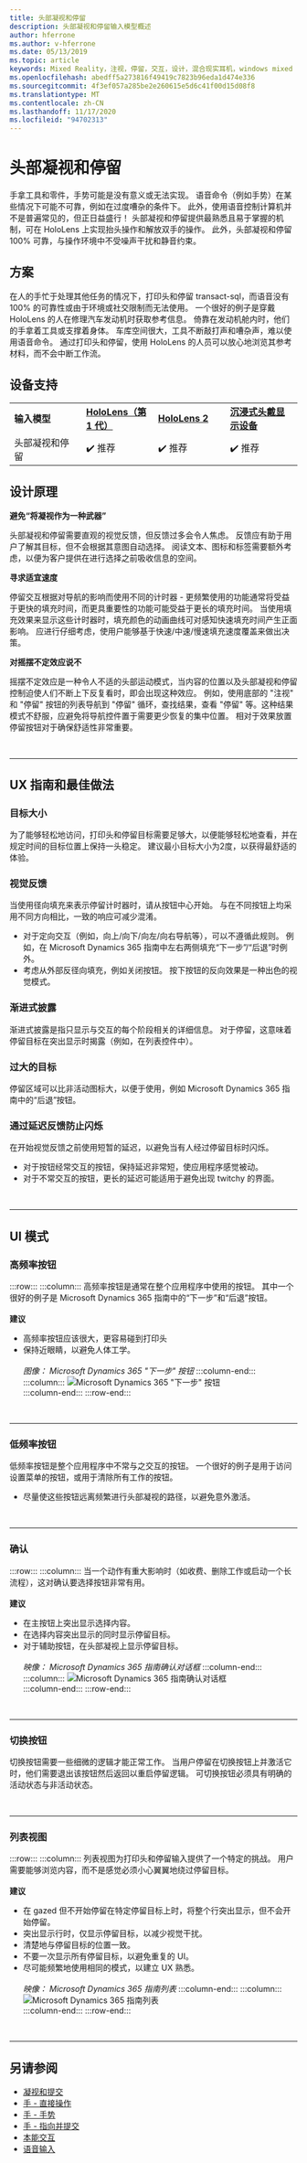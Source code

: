 ```yaml
---
title: 头部凝视和停留
description: 头部凝视和停留输入模型概述
author: hferrone
ms.author: v-hferrone
ms.date: 05/13/2019
ms.topic: article
keywords: Mixed Reality，注视，停留，交互，设计，混合现实耳机，windows mixed reality 耳机，虚拟现实耳机，HoloLens，MRTK，混合现实工具包，ux，指导原则，列表视图
ms.openlocfilehash: abedff5a273816f49419c7823b96eda1d474e336
ms.sourcegitcommit: 4f3ef057a285be2e260615e5d6c41f00d15d08f8
ms.translationtype: MT
ms.contentlocale: zh-CN
ms.lasthandoff: 11/17/2020
ms.locfileid: "94702313"
---
```

# <a name="head-gaze-and-dwell"></a>头部凝视和停留

手拿工具和零件，手势可能是没有意义或无法实现。 语音命令（例如手势）在某些情况下可能不可靠，例如在过度嘈杂的条件下。 此外，使用语音控制计算机并不是普遍常见的，但正日益盛行！ 头部凝视和停留提供最熟悉且易于掌握的机制，可在 HoloLens 上实现抬头操作和解放双手的操作。 此外，头部凝视和停留 100% 可靠，与操作环境中不受噪声干扰和静音约束。

## <a name="scenarios"></a>方案

在人的手忙于处理其他任务的情况下，打印头和停留 transact-sql，而语音没有100% 的可靠性或由于环境或社交限制而无法使用。 一个很好的例子是穿戴 HoloLens 的人在修理汽车发动机时获取参考信息。 倚靠在发动机舱内时，他们的手拿着工具或支撑着身体。 车库空间很大，工具不断敲打声和嘈杂声，难以使用语音命令。 通过打印头和停留，使用 HoloLens 的人员可以放心地浏览其参考材料，而不会中断工作流。 

## <a name="device-support"></a>设备支持

<table>
    <colgroup>
    <col width="25%" />
    <col width="25%" />
    <col width="25%" />
    <col width="25%" />
    </colgroup>
    <tr>
        <td><strong>输入模型</strong></td>
        <td><a href="../hololens-hardware-details.md"><strong>HoloLens（第 1 代）</strong></a></td>
        <td><a href="https://docs.microsoft.com/hololens/hololens2-hardware"><strong>HoloLens 2</strong></td>
        <td><a href="../discover/immersive-headset-hardware-details.md"><strong>沉浸式头戴显示设备</strong></a></td>
    </tr>
     <tr>
        <td>头部凝视和停留</td>
        <td>✔️ 推荐</td>
        <td>✔️ 推荐</td>
        <td>✔️ 推荐</td>
    </tr>
</table>


## <a name="design-principles"></a>设计原理

**避免“将凝视作为一种武器”**

头部凝视和停留需要直观的视觉反馈，但反馈过多会令人焦虑。 反馈应有助于用户了解其目标，但不会根据其意图自动选择。 阅读文本、图标和标签需要额外考虑，以便为客户提供在进行选择之前吸收信息的空间。
    
**寻求适宜速度**
    
停留交互根据对导航的影响而使用不同的计时器 - 更频繁使用的功能通常将受益于更快的填充时间，而更具重要性的功能可能受益于更长的填充时间。 当使用填充效果来显示这些计时器时，填充颜色的动画曲线可对感知快速填充时间产生正面影响。 应进行仔细考虑，使用户能够基于快速/中速/慢速填充速度覆盖来做出决策。
    
**对摇摆不定效应说不**

摇摆不定效应是一种令人不适的头部运动模式，当内容的位置以及头部凝视和停留控制迫使人们不断上下反复看时，即会出现这种效应。 例如，使用底部的 "注视" 和 "停留" 按钮的列表导航到 "停留" 循环，查找结果，查看 "停留" 等。这种结果模式不舒服，应避免将导航控件置于需要更少恢复的集中位置。 相对于效果放置停留按钮对于确保舒适性非常重要。

<br>

---


## <a name="ux-guidelines-and-best-practices"></a>UX 指南和最佳做法

### <a name="target-sizes"></a>目标大小
  为了能够轻松地访问，打印头和停留目标需要足够大，以便能够轻松地查看，并在规定时间的目标位置上保持一头稳定。 建议最小目标大小为2度，以获得最舒适的体验。 

### <a name="visual-feedback"></a>视觉反馈

当使用径向填充来表示停留计时器时，请从按钮中心开始。 与在不同按钮上均采用不同方向相比，一致的响应可减少混淆。 

  * 对于定向交互（例如，向上/向下/向左/向右导航等），可以不遵循此规则。 例如，在 Microsoft Dynamics 365 指南中左右两侧填充“下一步”/“后退”时例外。
  * 考虑从外部反径向填充，例如关闭按钮。 按下按钮的反向效果是一种出色的视觉模式。 

### <a name="progressive-disclosure"></a>渐进式披露

渐进式披露是指只显示与交互的每个阶段相关的详细信息。 对于停留，这意味着停留目标在突出显示时揭露（例如，在列表控件中）。

 ### <a name="oversized-targets"></a>过大的目标
停留区域可以比非活动图标大，以便于使用，例如 Microsoft Dynamics 365 指南中的“后退”按钮。

### <a name="prevent-flickering-with-delayed-feedback"></a>通过延迟反馈防止闪烁
在开始视觉反馈之前使用短暂的延迟，以避免当有人经过停留目标时闪烁。
* 对于按钮经常交互的按钮，保持延迟非常短，使应用程序感觉被动。
* 对于不常交互的按钮，更长的延迟可能适用于避免出现 twitchy 的界面。


<br>

---

## <a name="ui-patterns"></a>UI 模式

### <a name="high-frequency-buttons"></a>高频率按钮

:::row:::
    :::column:::
        高频率按钮是通常在整个应用程序中使用的按钮。 其中一个很好的例子是 Microsoft Dynamics 365 指南中的“下一步”和“后退”按钮。<br>
        <br>
        **建议**<br>
  * 高频率按钮应该很大，更容易碰到打印头
  * 保持近眼睛，以避免人体工学。<br>
        <br>
*图像： Microsoft Dynamics 365 "下一步" 按钮*
    :::column-end:::
        :::column:::
       ![Microsoft Dynamics 365 "下一步" 按钮](images/GuideNextButton.png)<br>
    :::column-end:::
:::row-end:::

<br>

---


### <a name="low-frequency-buttons"></a>低频率按钮
低频率按钮是整个应用程序中不常与之交互的按钮。 一个很好的例子是用于访问设置菜单的按钮，或用于清除所有工作的按钮。

* 尽量使这些按钮远离频繁进行头部凝视的路径，以避免意外激活。 

<br>

---

### <a name="confirmations"></a>确认

:::row:::
    :::column:::
        当一个动作有重大影响时（如收费、删除工作或启动一个长流程），这对确认要选择按钮非常有用。<br>
        <br>
        **建议**<br>
  * 在主按钮上突出显示选择内容。
  * 在选择内容突出显示的同时显示停留目标。
  * 对于辅助按钮，在头部凝视上显示停留目标。<br>
        <br>
*映像： Microsoft Dynamics 365 指南确认对话框*
    :::column-end:::
        :::column:::
       ![Microsoft Dynamics 365 指南确认对话框](images/GuidesConfirmation.png)<br>
    :::column-end:::
:::row-end:::
        
<br>

---

### <a name="toggle-buttons"></a>切换按钮
切换按钮需要一些细微的逻辑才能正常工作。 当用户停留在切换按钮上并激活它时，他们需要退出该按钮然后返回以重启停留逻辑。 可切换按钮必须具有明确的活动状态与非活动状态。 

<br>

---

### <a name="list-views"></a>列表视图

:::row:::
    :::column:::
        列表视图为打印头和停留输入提供了一个特定的挑战。 用户需要能够浏览内容，而不是感觉必须小心翼翼地绕过停留目标。<br>
        <br>
**建议**<br>
  * 在 gazed 但不开始停留在特定停留目标上时，将整个行突出显示，但不会开始停留。
  * 突出显示行时，仅显示停留目标，以减少视觉干扰。
  * 清楚地与停留目标的位置一致。
  * 不要一次显示所有停留目标，以避免重复的 UI。
  * 尽可能频繁地使用相同的模式，以建立 UX 熟悉。<br>
        <br>
*映像： Microsoft Dynamics 365 指南列表*
    :::column-end:::
        :::column:::
       ![Microsoft Dynamics 365 指南列表](images/GuidesListView.png)<br>
    :::column-end:::
:::row-end:::

<br>

---
 
 ## <a name="see-also"></a>另请参阅
* [凝视和提交](gaze-and-commit.md)
* [手 - 直接操作](direct-manipulation.md)
* [手 - 手势](gaze-and-commit.md#composite-gestures)
* [手 - 指向并提交](point-and-commit.md)
* [本能交互](interaction-fundamentals.md)
* [语音输入](voice-input.md)
